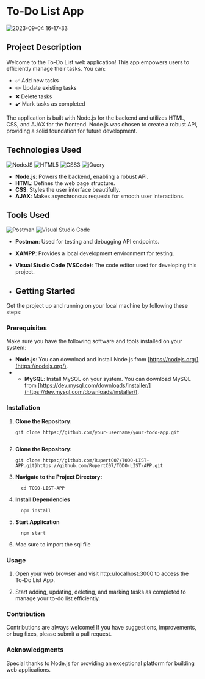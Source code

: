 

# To-Do List App


![2023-09-04 16-17-33](https://github.com/RupertC07/TODO-LIST-APP/assets/70898073/b665cd11-1324-4a78-91ae-bc6b6087b7b5)


## Project Description

Welcome to the To-Do List web application! This app empowers users to efficiently manage their tasks. You can:

- ✅ Add new tasks
- ✏️ Update existing tasks
- ❌ Delete tasks
- ✔️ Mark tasks as completed

The application is built with Node.js for the backend and utilizes HTML, CSS, and AJAX for the frontend. Node.js was chosen to create a robust API, providing a solid foundation for future development.

## Technologies Used


 ![NodeJS](https://img.shields.io/badge/node.js-6DA55F?style=for-the-badge&logo=node.js&logoColor=white)  ![HTML5](https://img.shields.io/badge/html5-%23E34F26.svg?style=for-the-badge&logo=html5&logoColor=white)  ![CSS3](https://img.shields.io/badge/css3-%231572B6.svg?style=for-the-badge&logo=css3&logoColor=white) ![jQuery](https://img.shields.io/badge/jquery-%230769AD.svg?style=for-the-badge&logo=jquery&logoColor=white)



- **Node.js**: Powers the backend, enabling a robust API.  
- **HTML**: Defines the web page structure. 
- **CSS**: Styles the user interface beautifully. 
- **AJAX**: Makes asynchronous requests for smooth user interactions.  

## Tools Used

![Postman](https://img.shields.io/badge/Postman-FF6C37?style=for-the-badge&logo=postman&logoColor=white)  ![Visual Studio Code](https://img.shields.io/badge/Visual%20Studio%20Code-0078d7.svg?style=for-the-badge&logo=visual-studio-code&logoColor=white)

- **Postman**: Used for testing and debugging API endpoints.
- **XAMPP**: Provides a local development environment for testing.
- **Visual Studio Code (VSCode)**: The code editor used for developing this project.

- ## Getting Started

Get the project up and running on your local machine by following these steps:

### Prerequisites

Make sure you have the following software and tools installed on your system:

- **Node.js**: You can download and install Node.js from [https://nodejs.org/](https://nodejs.org/).
- - **MySQL**: Install MySQL on your system. You can download MySQL from [https://dev.mysql.com/downloads/installer/](https://dev.mysql.com/downloads/installer/).

### Installation

1. **Clone the Repository:**

   ```shell
   git clone https://github.com/your-username/your-todo-app.git
   

 2. **Clone the Repository:**

     ```shell
     git clone https://github.com/RupertC07/TODO-LIST-APP.git)https://github.com/RupertC07/TODO-LIST-APP.git
     
3. **Navigate to the Project Directory:**
     ```shell
       cd TODO-LIST-APP
4. **Install Dependencies**
     ```shell
       npm install

5. **Start Application**
     ```shell
       npm start

6. Mae sure to import the sql file

### Usage

1. Open your web browser and visit http://localhost:3000 to access the To-Do List App.

2. Start adding, updating, deleting, and marking tasks as completed to manage your to-do list efficiently.

### Contribution

Contributions are always welcome! If you have suggestions, improvements, or bug fixes, please submit a pull request.


### Acknowledgments
Special thanks to Node.js for providing an exceptional platform for building web applications.
   





   


